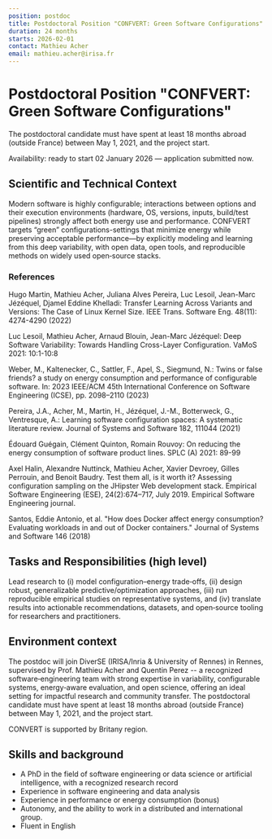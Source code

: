 ```yaml
---
position: postdoc
title: Postdoctoral Position "CONFVERT: Green Software Configurations"
duration: 24 months
starts: 2026-02-01
contact: Mathieu Acher
email: mathieu.acher@irisa.fr
---
```


# Postdoctoral Position "CONFVERT: Green Software Configurations"

The postdoctoral candidate must have spent at least 18 months abroad (outside France) between May 1, 2021, and the project start.

Availability: ready to start 02 January 2026 — application submitted now.

## Scientific and Technical Context

Modern software is highly configurable; interactions between options and their execution environments (hardware, OS, versions, inputs, build/test pipelines) strongly affect both energy use and performance. 
CONFVERT targets “green” configurations-settings that minimize energy while preserving acceptable performance—by explicitly modeling and learning from this deep variability, with open data, open tools, and reproducible methods on widely used open‑source stacks. 

### References 

Hugo Martin, Mathieu Acher, Juliana Alves Pereira, Luc Lesoil, Jean-Marc Jézéquel, Djamel Eddine Khelladi:
Transfer Learning Across Variants and Versions: The Case of Linux Kernel Size. IEEE Trans. Software Eng. 48(11): 4274-4290 (2022)

Luc Lesoil, Mathieu Acher, Arnaud Blouin, Jean-Marc Jézéquel:
Deep Software Variability: Towards Handling Cross-Layer Configuration. VaMoS 2021: 10:1-10:8

Weber, M., Kaltenecker, C., Sattler, F., Apel, S., Siegmund, N.: Twins or false friends? a
study on energy consumption and performance of configurable software. In: 2023
IEEE/ACM 45th International Conference on Software Engineering (ICSE), pp. 2098–2110
(2023)

Pereira, J.A., Acher, M., Martin, H., Jézéquel, J.-M., Botterweck, G., Ventresque, A.:
Learning software configuration spaces: A systematic literature review. Journal of Systems
and Software 182, 111044 (2021)

Édouard Guégain, Clément Quinton, Romain Rouvoy:
On reducing the energy consumption of software product lines. SPLC (A) 2021: 89-99

Axel Halin, Alexandre Nuttinck, Mathieu Acher, Xavier Devroey, Gilles Perrouin, and
Benoit Baudry. Test them all, is it worth it? Assessing configuration sampling on the
JHipster Web development stack. Empirical Software Engineering (ESE), 24(2):674–717,
July 2019. Empirical Software Engineering journal.

Santos, Eddie Antonio, et al. "How does Docker affect energy consumption? Evaluating
workloads in and out of Docker containers." Journal of Systems and Software 146 (2018)


## Tasks and Responsibilities (high level)

Lead research to (i) model configuration–energy trade‑offs, (ii) design robust, generalizable predictive/optimization approaches, (iii) run reproducible empirical studies on representative systems, and (iv) translate results into actionable recommendations, datasets, and open‑source tooling for researchers and practitioners. 

## Environment context

The postdoc will join DiverSE (IRISA/Inria & University of Rennes) in Rennes, supervised by Prof. Mathieu Acher and Quentin Perez -- a recognized software‑engineering team with strong expertise in variability, configurable systems, energy‑aware evaluation, and open science, offering an ideal setting for impactful research and community transfer.
The postdoctoral candidate must have spent at least 18 months abroad (outside France) between May 1, 2021, and the project start.

CONVERT is supported by Britany region. 

## Skills and background

- A PhD in the field of software engineering or data science or artificial intelligence, with a recognized research record
- Experience in software engineering and data analysis
- Experience in performance or energy consumption (bonus)
- Autonomy, and the ability to work in a distributed and international group. 
- Fluent in English
